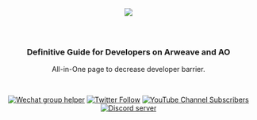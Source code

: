 <div align="center">
  <img src="./Dev learning.png" style="margin: 0 auto 40px;" />
  <!-- <h1>Dapp Learning</h1> -->
  <h3 align="center">
    Definitive Guide for Developers on Arweave and AO
  </h3>
  <p>All-in-One page to decrease developer barrier.</p>
  <br />
  <p>
    <a href="https://github.com/Dapp-Learning-DAO/Dapp-Learning/tree/main/docs/imgs/wechat-group-helper.png"><img alt="Wechat group helper" src="https://img.shields.io/static/v1?&label=&logo=wechat&message=wechat group&color=brightgreen&logoColor=white"></a>
    <a href="https://x.com/ArweaveOasis"><img alt="Twitter Follow" src="https://img.shields.io/twitter/follow/dapp_learning?label=Follow"></a>
    <a href="https://www.youtube.com/@ArweaveOasis/videos"><img alt="YouTube Channel Subscribers" src="https://img.shields.io/youtube/channel/subscribers/UCdJKZVxO55N3n2BQYXMDAcQ?style=social"></a>
    <a href="https://discord.gg/zXCpaX3H"><img src="https://img.shields.io/discord/907080577096757279?color=5865F2&logo=discord&logoColor=white&label=discord" alt="Discord server" /></a>
    <!-- <a href="https://t.me/joinchat/48Mp2jy4Yw40MmI1"><img src="https://img.shields.io/badge/telegram-blue?color=blue&logo=telegram&logoColor=white" alt="Telegram group" /></a>
    <!-- <a href="https://gitcoin.co/grants/3414/dapp-learning-developer-group-1"><img alt="Gitcoin Grants" src="https://img.shields.io/badge/Gitcoin-Grants-yellow"></a> -->
    <!-- <a href="https://github.com/Dapp-Learning-DAO/Dapp-Learning"><img alt="GitHub contributors" src="https://img.shields.io/github/contributors/Dapp-Learning-DAO/Dapp-Learning"></a> -->
  </p>
</div>
